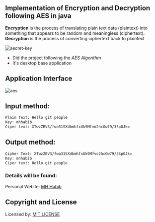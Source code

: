## Implementation of Encryption and Decryption following AES in java
**Encryption** is the process of translating plain text data (plaintext) into something that appears to be random and meaningless (ciphertext). **Decryption** is the process of converting ciphertext back to plaintext

![secret-key](https://user-images.githubusercontent.com/17263976/47449703-1a170900-d7e5-11e8-8b1d-d8eb18cf5152.png)

* Did the project following the *AES Algorithm* 
* It's desktop base application

## Application Interface
![aes](https://user-images.githubusercontent.com/17263976/47450144-48491880-d7e6-11e8-864b-6738d1ed18b2.png)


## Input method:
```sh
Plain Text: Hello git people
Key: mhhabib
Ciper text: XTwzZBV3/fwa31SXdbmhfxUk9Mfvo2hcGw79/3SpOJk=
```
## Output method:
```sh
Cipher Text: XTwzZBV3/fwa31SXdbmhfxUk9Mfvo2hcGw79/3SpOJk=
Key: mhhabib
Ciper text: Hello git people
```
### Details will be found:
Personal Webite: [MH Habib](http://mhhabib.info)

## Copyright and License 
Licensed by: [MIT LICENSE](License)
